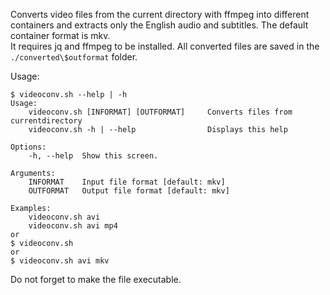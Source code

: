 Converts video files from the current directory with ffmpeg into different containers and extracts only the English audio and subtitles. The default container format is mkv.  
It requires jq and ffmpeg to be installed.
All converted files are saved in the `./converted\$outformat` folder.

Usage:

```
$ videoconv.sh --help | -h
Usage:
	videoconv.sh [INFORMAT] [OUTFORMAT]		Converts files from currentdirectory
	videoconv.sh -h | --help				Displays this help

Options:
	-h, --help	Show this screen.

Arguments:
	INFORMAT	Input file format [default: mkv]
	OUTFORMAT	Output file format [default: mkv]

Examples:
	videoconv.sh avi
	videoconv.sh avi mp4
or
$ videoconv.sh
or
$ videoconv.sh avi mkv
```

Do not forget to make the file executable.
